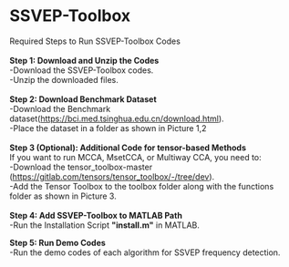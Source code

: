 # SSVEP-Toolbox
Required Steps to Run SSVEP-Toolbox Codes\
\
**Step 1: Download and Unzip the Codes**\
-Download the SSVEP-Toolbox codes.\
-Unzip the downloaded files.\
  \
**Step 2: Download Benchmark Dataset**\
-Download the Benchmark dataset(https://bci.med.tsinghua.edu.cn/download.html). \
-Place the dataset in a folder as shown in Picture 1,2\
  \
**Step 3 (Optional): Additional Code for tensor-based Methods**\
If you want to run MCCA, MsetCCA, or Multiway CCA, you need to:\
-Download the tensor_toolbox-master (https://gitlab.com/tensors/tensor_toolbox/-/tree/dev). \
-Add the Tensor Toolbox to the toolbox folder along with the functions folder as shown in Picture 3.\
  \
**Step 4: Add SSVEP-Toolbox to MATLAB Path**\
-Run the Installation Script **"install.m"** in MATLAB.

**Step 5: Run Demo Codes**\
-Run the demo codes of each algorithm for SSVEP frequency detection.
